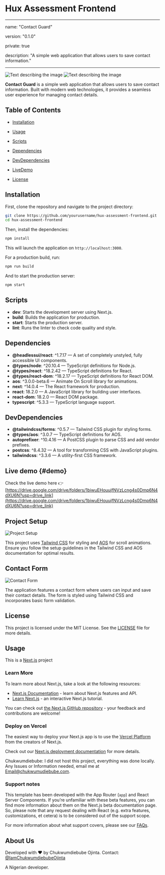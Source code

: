 # Hux Assessment Frontend

---

name: "Contact Guard"

version: "0.1.0"

private: true

description: "A simple web application that allows users to save contact information."

---

<!-- markdownlint-disable MD033 -->
<picture>
  <source media="(prefers-color-scheme: dark)" srcset="/images/logo-white.png">
  <img alt="Text describing the image" src="/images/logo-white.png">
</picture>

<!-- markdownlint-disable MD033 -->
<picture>
  <source media="(prefers-color-scheme: light)" srcset="/images/logo-dark.png">
  <img alt="Text describing the image" src="/images/logo-dark.png">
</picture>

**Contact Guard** is a simple web application that allows users to save contact information. Built with modern web technologies, it provides a seamless user experience for managing contact details.

## Table of Contents

- [Installation](#installation)

- [Usage](#usage)

- [Scripts](#scripts)

- [Dependencies](#dependencies)

- [DevDependencies](#devdependencies)

- [LiveDemo](#demo)

- [License](#license)

## Installation

First, clone the repository and navigate to the project directory:

```bash
git clone https://github.com/yourusername/hux-assessment-frontend.git
cd hux-assessment-frontend
```

Then, install the dependencies:

```bash
npm install
```

This will launch the application on `http://localhost:3000`.

For a production build, run:

```bash
npm run build
```

And to start the production server:

```bash
npm start
```

## Scripts

- **dev**: Starts the development server using Next.js.
- **build**: Builds the application for production.
- **start**: Starts the production server.
- **lint**: Runs the linter to check code quality and style.

## Dependencies

- **@headlessui/react**: ^1.7.17 — A set of completely unstyled, fully accessible UI components.
- **@types/node**: ^20.10.4 — TypeScript definitions for Node.js.
- **@types/react**: ^18.2.42 — TypeScript definitions for React.
- **@types/react-dom**: ^18.2.17 — TypeScript definitions for React DOM.
- **aos**: ^3.0.0-beta.6 — Animate On Scroll library for animations.
- **next**: ^14.0.4 — The React framework for production.
- **react**: 18.2.0 — A JavaScript library for building user interfaces.
- **react-dom**: 18.2.0 — React DOM package.
- **typescript**: ^5.3.3 — TypeScript language support.

## DevDependencies

- **@tailwindcss/forms**: ^0.5.7 — Tailwind CSS plugin for styling forms.
- **@types/aos**: ^3.0.7 — TypeScript definitions for AOS.
- **autoprefixer**: ^10.4.16 — A PostCSS plugin to parse CSS and add vendor prefixes.
- **postcss**: ^8.4.32 — A tool for transforming CSS with JavaScript plugins.
- **tailwindcss**: ^3.3.6 — A utility-first CSS framework.

## Live demo {#demo}

Check the live demo here 👉️ [https://drive.google.com/drive/folders/1biwuEHouujfNVzLcng4s0Dmp6N4dXU6N?usp=drive_link](https://drive.google.com/drive/folders/1biwuEHouujfNVzLcng4s0Dmp6N4dXU6N?usp=drive_link)

## Project Setup

![Project Setup](SetupImage)

This project uses [Tailwind CSS](https://tailwindcss.com/) for styling and [AOS](https://michalsnik.github.io/aos/) for scroll animations. Ensure you follow the setup guidelines in the Tailwind CSS and AOS documentation for optimal results.

## Contact Form

![Contact Form](ContactFormImage)

The application features a contact form where users can input and save their contact details. The form is styled using Tailwind CSS and incorporates basic form validation.

## License

This project is licensed under the MIT License. See the [LICENSE](LICENSE) file for more details.

## Usage

This is a [Next.js](https://nextjs.org/) project

### Learn More

To learn more about Next.js, take a look at the following resources:

- [Next.js Documentation](https://nextjs.org/docs) - learn about Next.js features and API.
- [Learn Next.js](https://nextjs.org/learn) - an interactive Next.js tutorial.

You can check out [the Next.js GitHub repository](https://github.com/vercel/next.js/) - your feedback and contributions are welcome!

### Deploy on Vercel

The easiest way to deploy your Next.js app is to use the [Vercel Platform](https://vercel.com/new?utm_medium=default-template&filter=next.js&utm_source=create-next-app&utm_campaign=create-next-app-readme) from the creators of Next.js.

Check out our [Next.js deployment documentation](https://nextjs.org/docs/deployment) for more details.

Chukwumdiebube: I did not host this project, everything was done locally.
Any Issues or Information needed, email me at [Email@chukwumudiebube.com](mailto://chukwumudiebubeojinta@gmail.com).

### Support notes

This template has been developed with the App Router (`app`) and React Server Components. If you’re unfamiliar with these beta features, you can find more information about them on the Next.js beta documentation page. So, please note that any request dealing with React (e.g. extra features, customizations, et cetera) is to be considered out of the support scope.

For more information about what support covers, please see our [FAQs](https://cruip.com/faq/).

## About Us

Developed with ❤️ by Chukwumdiebube Ojinta.
Contact: [@IamChukwumdiebubeOjinta](mailto:chukwumdiebube@gmail.com)

A Nigerian developer.
